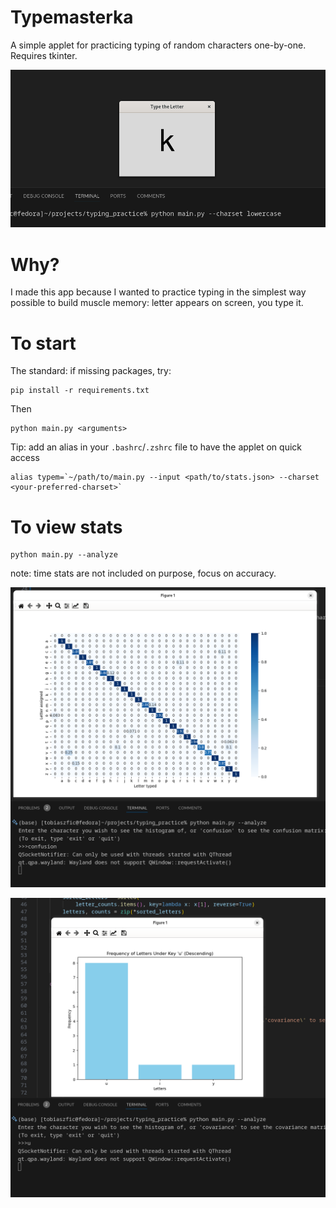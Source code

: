 # Typemasterka

A simple applet for practicing typing of random characters one-by-one. Requires tkinter.

![tm demo](docs/typing_window.png)

# Why?

I made this app because I wanted to practice typing in the simplest way possible to build muscle memory: letter appears on screen, you type it.

# To start

The standard: if missing packages, try:

```
pip install -r requirements.txt
```

Then 
```
python main.py <arguments>
```


Tip: add an alias in your `.bashrc`/`.zshrc` file to have the applet on quick access

```
alias typem=`~/path/to/main.py --input <path/to/stats.json> --charset <your-preferred-charset>`
```

# To view stats

```
python main.py --analyze
```

note: time stats are not included on purpose, focus on accuracy.

![confusion matrix demo](docs/confusion_matrix.png)

![confusion histogram demo](docs/confusion_histogram.png)

